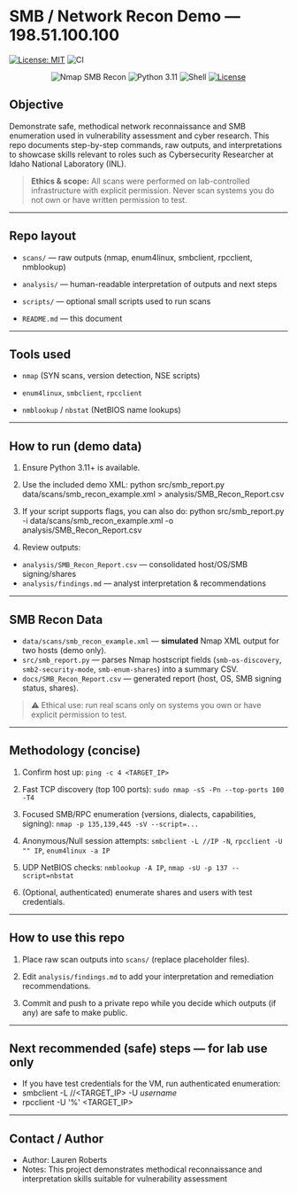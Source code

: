 # SMB / Network Recon Demo — 198.51.100.100
[![License: MIT](https://img.shields.io/badge/License-MIT-yellow.svg)](LICENSE)
![CI](https://github.com/laurenelizabethroberts/SMB-Network-Recon/actions/workflows/python-ci.yml/badge.svg)

<p align="center">
  <img src="https://img.shields.io/badge/Nmap-SMB%20Recon-informational" alt="Nmap SMB Recon">
  <img src="https://img.shields.io/badge/Python-3.11-success" alt="Python 3.11">
  <img src="https://img.shields.io/badge/Shell-Scripts-lightgrey" alt="Shell">
  <a href="#license"><img src="https://img.shields.io/badge/License-MIT-blue" alt="License"></a>
</p>



 

## Objective 

Demonstrate safe, methodical network reconnaissance and SMB enumeration used in vulnerability assessment and cyber research. This repo documents step-by-step commands, raw outputs, and interpretations to showcase skills relevant to roles such as Cybersecurity Researcher at Idaho National Laboratory (INL). 

 

> **Ethics & scope:** All scans were performed on lab-controlled infrastructure with explicit permission. Never scan systems you do not own or have written permission to test. 

 

--- 

 

## Repo layout 

- `scans/` — raw outputs (nmap, enum4linux, smbclient, rpcclient, nmblookup) 

- `analysis/` — human-readable interpretation of outputs and next steps 

- `scripts/` — optional small scripts used to run scans 

- `README.md` — this document



--- 

 

## Tools used 

- `nmap` (SYN scans, version detection, NSE scripts)   

- `enum4linux`, `smbclient`, `rpcclient`   

- `nmblookup` / `nbstat` (NetBIOS name lookups)   

 
---


## How to run (demo data)

1) Ensure Python 3.11+ is available.

2) Use the included demo XML:
python src/smb_report.py data/scans/smb_recon_example.xml > analysis/SMB_Recon_Report.csv

2) If your script supports flags, you can also do:
python src/smb_report.py -i data/scans/smb_recon_example.xml -o analysis/SMB_Recon_Report.csv

3) Review outputs:
- `analysis/SMB_Recon_Report.csv` — consolidated host/OS/SMB signing/shares
- `analysis/findings.md` — analyst interpretation & recommendations



---



## SMB Recon Data
- `data/scans/smb_recon_example.xml` — **simulated** Nmap XML output for two hosts (demo only).
- `src/smb_report.py` — parses Nmap hostscript fields (`smb-os-discovery`, `smb2-security-mode`, `smb-enum-shares`) into a summary CSV.
- `docs/SMB_Recon_Report.csv` — generated report (host, OS, SMB signing status, shares).

> ⚠️ Ethical use: run real scans only on systems you own or have explicit permission to test.



---
 

## Methodology (concise) 

1. Confirm host up: `ping -c 4 <TARGET_IP>`   

2. Fast TCP discovery (top 100 ports): `sudo nmap -sS -Pn --top-ports 100 -T4`   

3. Focused SMB/RPC enumeration (versions, dialects, capabilities, signing): `nmap -p 135,139,445 -sV --script=...`   

4. Anonymous/Null session attempts: `smbclient -L //IP -N`, `rpcclient -U "" IP`, `enum4linux -a IP`   

5. UDP NetBIOS checks: `nmblookup -A IP`, `nmap -sU -p 137 --script=nbstat`   

6. (Optional, authenticated) enumerate shares and users with test credentials. 

 

--- 

 

## How to use this repo 

1. Place raw scan outputs into `scans/` (replace placeholder files).   

2. Edit `analysis/findings.md` to add your interpretation and remediation recommendations.   

3. Commit and push to a private repo while you decide which outputs (if any) are safe to make public. 

 

--- 

 

## Next recommended (safe) steps — for lab use only 

- If you have test credentials for the VM, run authenticated enumeration:
-   smbclient -L //<TARGET_IP> -U *username*
-   rpcclient -U '<username>%<password>' <TARGET_IP>



---



## Contact / Author
- Author: Lauren Roberts
- Notes: This project demonstrates methodical reconnaissance and interpretation skills suitable for vulnerability assessment
